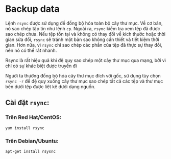 # Backup data
Lệnh `rsync` được sử dụng để đồng bộ hóa toàn bộ cây thư mục. Về cơ bản, nó sao chép tập tin như lệnh `cp`. Ngoài ra, `rsync` kiểm tra xem tệp đã được sao chép chưa. Nếu tệp tồn tại và không có thay đổi về kích thước hoặc thời gian sửa đổi, `rsync` sẽ tránh một bản sao không cần thiết và tiết kiệm thời gian. Hơn nữa, vì `rsync` chỉ sao chép các phần của tệp đã thực sự thay đổi, nên nó có thể rất nhanh.

Rsync là rất hiệu quả khi đệ quy sao chép một cây thư mục qua mạng, bởi vì chỉ có sự khác biệt được truyền đi

Người ta thường đồng bộ hóa cây thư mục đích với gốc, sử dụng tùy chọn `rsync -r` để đệ quy xuống cây thư mục sao chép tất cả các tệp và thư mục bên dưới tệp được liệt kê dưới dạng nguồn.

## Cài đặt `rsync`:
### Trên Red Hat/CentOS: 

`yum install rsync`

### Trên Debian/Ubuntu:
`apt-get install rsysnc`

